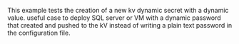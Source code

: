 This example tests the creation of a new kv dynamic secret with a dynamic value.
useful case to deploy SQL server or VM with a dynamic password that created and pushed to the kV instead of writing a plain text password in the configuration file.

